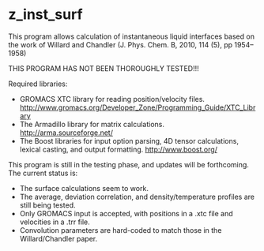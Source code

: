 # z_inst_surf
This program allows calculation of instantaneous liquid interfaces based on the work of Willard and Chandler (J. Phys. Chem. B, 2010, 114 (5), pp 1954–1958)

THIS PROGRAM HAS NOT BEEN THOROUGHLY TESTED!!!

Required libraries:
* GROMACS XTC library for reading position/velocity files. 
    http://www.gromacs.org/Developer_Zone/Programming_Guide/XTC_Library
* The Armadillo library for matrix calculations.
    http://arma.sourceforge.net/
* The Boost libraries for input option parsing, 4D tensor calculations, lexical casting, and output formatting.
    http://www.boost.org/


This program is still in the testing phase, and updates will be forthcoming. The current status is:
* The surface calculations seem to work.
* The average, deviation correlation, and density/temperature profiles are still being tested.
* Only GROMACS input is accepted, with positions in a .xtc file and velocities in a .trr file.
* Convolution parameters are hard-coded to match those in the Willard/Chandler paper.
